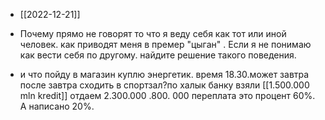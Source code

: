 - [[2022-12-21]]
- Почему прямо не говорят то что я веду себя как тот или иной человек.
как приводят меня в премер "цыган" . Если я не понимаю как вести себя по другому.
найдите решение такого поведения.


- и что пойду в магазин куплю энергетик. время 18.30.может завтра после завтра сходить в спортзал?по халык банку взяли [[1.500.000 mln kredit]] отдаем 2.300.000 .800. 000 переплата это процент 60%. А написано 20%.

